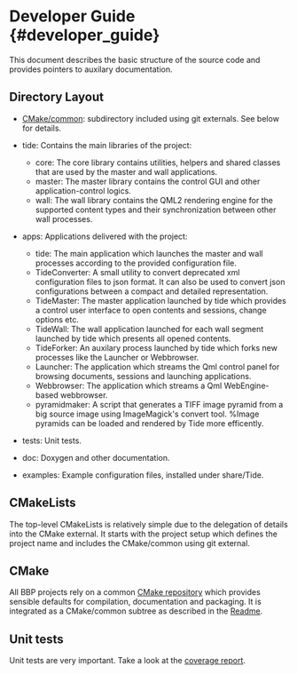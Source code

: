 Developer Guide {#developer_guide}
============

This document describes the basic structure of the source code and provides
pointers to auxilary documentation.

## Directory Layout

* [CMake/common](https://github.com/Eyescale/CMake#readme): subdirectory
  included using git externals. See below for details.
* tide: Contains the main libraries of the project:
  * core: The core library contains utilities, helpers and shared classes that
          are used by the master and wall applications.
  * master: The master library contains the control GUI and other
            application-control logics.
  * wall: The wall library contains the QML2 rendering engine for the supported
          content types and their synchronization between other wall processes.
* apps: Applications delivered with the project:
  * tide: The main application which launches the master and wall processes
          according to the provided configuration file.
  * TideConverter: A small utility to convert deprecated xml configuration files
                   to json format. It can also be used to convert json
                   configurations between a compact and detailed representation.
  * TideMaster: The master application launched by tide which provides a control
                user interface to open contents and sessions, change options etc.
  * TideWall: The wall application launched for each wall segment launched by
              tide which presents all opened contents.
  * TideForker: An auxilary process launched by tide which forks new processes
                like the Launcher or Webbrowser.
  * Launcher: The application which streams the Qml control panel for browsing
              documents, sessions and launching applications.
  * Webbrowser: The application which streams a Qml WebEngine-based webbrowser.
  * pyramidmaker: A script that generates a TIFF image pyramid from a big
                  source image using ImageMagick's convert tool. %Image pyramids
                  can be loaded and rendered by Tide more efficently.

* tests: Unit tests.
* doc: Doxygen and other documentation.
* examples: Example configuration files, installed under share/Tide.

## CMakeLists

The top-level CMakeLists is relatively simple due to the delegation of
details into the CMake external. It starts with the project setup which
defines the project name and includes the CMake/common using git external.

## CMake

All BBP projects rely on a common
[CMake repository](https://github.com/Eyescale/CMake) which provides
sensible defaults for compilation, documentation and packaging. It is
integrated as a CMake/common subtree as described in the
[Readme](https://github.com/Eyescale/CMake#readme).

## Unit tests

Unit tests are very important. Take a look at the
[coverage report](CoverageReport/index.html).
